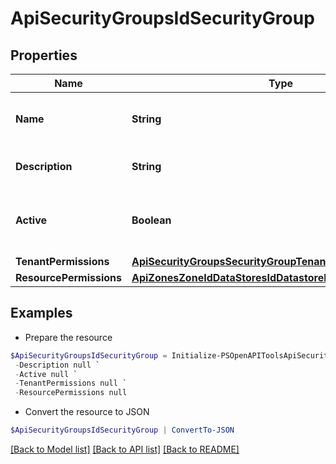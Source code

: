 # ApiSecurityGroupsIdSecurityGroup
## Properties

Name | Type | Description | Notes
------------ | ------------- | ------------- | -------------
**Name** | **String** | Name for your security group | [optional] 
**Description** | **String** | Optional description field | [optional] 
**Active** | **Boolean** | Set to &#x60;false&#x60; to disable a security group. | [optional] 
**TenantPermissions** | [**ApiSecurityGroupsSecurityGroupTenantPermissions[]**](ApiSecurityGroupsSecurityGroupTenantPermissions.md) |  | [optional] 
**ResourcePermissions** | [**ApiZonesZoneIdDataStoresIdDatastoreResourcePermissions**](ApiZonesZoneIdDataStoresIdDatastoreResourcePermissions.md) |  | [optional] 

## Examples

- Prepare the resource
```powershell
$ApiSecurityGroupsIdSecurityGroup = Initialize-PSOpenAPIToolsApiSecurityGroupsIdSecurityGroup  -Name null `
 -Description null `
 -Active null `
 -TenantPermissions null `
 -ResourcePermissions null
```

- Convert the resource to JSON
```powershell
$ApiSecurityGroupsIdSecurityGroup | ConvertTo-JSON
```

[[Back to Model list]](../README.md#documentation-for-models) [[Back to API list]](../README.md#documentation-for-api-endpoints) [[Back to README]](../README.md)

